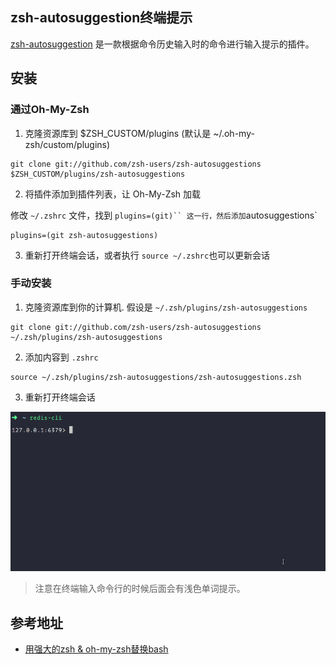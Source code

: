## zsh-autosuggestion终端提示

[zsh-autosuggestion](https://github.com/zsh-users/zsh-autosuggestions) 是一款根据命令历史输入时的命令进行输入提示的插件。

## 安装


### 通过Oh-My-Zsh

1. 克隆资源库到 $ZSH_CUSTOM/plugins (默认是 ~/.oh-my-zsh/custom/plugins)
```
git clone git://github.com/zsh-users/zsh-autosuggestions $ZSH_CUSTOM/plugins/zsh-autosuggestions
```

2. 将插件添加到插件列表，让 Oh-My-Zsh 加载

修改 `~/.zshrc` 文件，找到 `plugins=(git)`` 这一行，然后添加`autosuggestions`
```
plugins=(git zsh-autosuggestions)
```

3. 重新打开终端会话，或者执行 `source ~/.zshrc`也可以更新会话


### 手动安装

1. 克隆资源库到你的计算机. 假设是 `~/.zsh/plugins/zsh-autosuggestions`

```
git clone git://github.com/zsh-users/zsh-autosuggestions ~/.zsh/plugins/zsh-autosuggestions
```

2. 添加内容到 `.zshrc`

```
source ~/.zsh/plugins/zsh-autosuggestions/zsh-autosuggestions.zsh
```

3. 重新打开终端会话


![zsh-autosuggestion](/assets/zsh-autosuggestions.gif)
> 注意在终端输入命令行的时候后面会有浅色单词提示。

## 参考地址

- [用强大的zsh & oh-my-zsh替换bash](https://www.chadou.me/p/203)